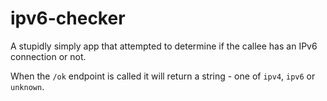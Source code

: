 ipv6-checker
============

A stupidly simply app that attempted to determine if the callee has an IPv6 connection or not.

When the `/ok` endpoint is called it will return a string - one of `ipv4`, `ipv6` or `unknown`. 